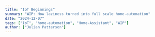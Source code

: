 ```yaml
---
title: "IoT Beginnings"
summary: "WIP: How laziness turned into full scale home-automation"
date: "2024-12-07"
tags: ["IoT", "home-automation", "Home-Assistant", "WIP"]
author: ["Julian Patterson"]
---
```

